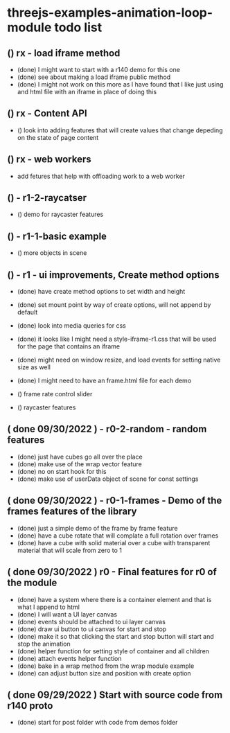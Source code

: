 # threejs-examples-animation-loop-module todo list

## () rx - load iframe method
* (done) I might want to start with a r140 demo for this one
* (done) see about making a load iframe public method
* (done) I might not work on this more as I have found that I like just using and html file with an iframe in place of doing this

## () rx - Content API
* () look into adding features that will create values that change depeding on the state of page content

## () rx - web workers
* add fetures that help with offloading work to a web worker

## () - r1-2-raycatser
* () demo for raycaster features

## () - r1-1-basic example
* () more objects in scene

## () - r1 - ui improvements, Create method options
* (done) have create method options to set width and height
* (done) set mount point by way of create options, will not append by default
* (done) look into media queries for css
* (done) it looks like I might need a style-iframe-r1.css that will be used for the page that contains an iframe
* (done) might need on window resize, and load events for setting native size as well
* (done) I might need to have an frame.html file for each demo

* () frame rate control slider
* () raycaster features

## ( done 09/30/2022 ) - r0-2-random - random features
* (done) just have cubes go all over the place
* (done) make use of the wrap vector feature
* (done) no on start hook for this
* (done) make use of userData object of scene for const settings

## ( done 09/30/2022 ) - r0-1-frames - Demo of the frames features of the library
* (done) just a simple demo of the frame by frame feature
* (done) have a cube rotate that will complate a full rotation over frames
* (done) have a cube with solid material over a cube with transparent material that will scale from zero to 1

## ( done 09/30/2022 ) r0 - Final features for r0 of the module
* (done) have a system where there is a container element and that is what I append to html
* (done) I will want a UI layer canvas
* (done) events should be attached to ui layer canvas
* (done) draw ui button to ui canvas for start and stop
* (done) make it so that clicking the start and stop button will start and stop the animation
* (done) helper function for setting style of container and all children
* (done) attach events helper function
* (done) bake in a wrap method from the wrap module example
* (done) can adjust button size and position with create option

## ( done 09/29/2022 ) Start with source code from r140 proto
* (done) start for post folder with code from demos folder